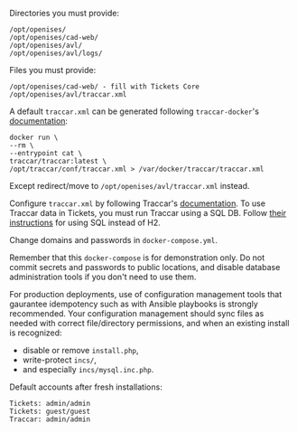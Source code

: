 Directories you must provide:

```
/opt/openises/
/opt/openises/cad-web/
/opt/openises/avl/
/opt/openises/avl/logs/
```

Files you must provide:

```
/opt/openises/cad-web/ - fill with Tickets Core
/opt/openises/avl/traccar.xml
```

A default `traccar.xml` can be generated following `traccar-docker`'s [documentation](https://hub.docker.com/r/traccar/traccar):

```
docker run \
--rm \
--entrypoint cat \
traccar/traccar:latest \
/opt/traccar/conf/traccar.xml > /var/docker/traccar/traccar.xml
```

Except redirect/move to `/opt/openises/avl/traccar.xml` instead.

Configure `traccar.xml` by following Traccar's [documentation](https://www.traccar.org/configuration-file/). To use Traccar data in Tickets, you must run Traccar using a SQL DB. Follow [their instructions](https://www.traccar.org/mysql/) for using SQL instead of H2.

Change domains and passwords in `docker-compose.yml`.

Remember that this `docker-compose` is for demonstration only. Do not commit secrets and passwords to public locations, and disable database administration tools if you don't need to use them.

For production deployments, use of configuration management tools that gaurantee idempotency such as with Ansible playbooks is strongly recommended. Your configuration management should sync files as needed with correct file/directory permissions, and when an existing install is recognized:

* disable or remove `install.php`,
* write-protect `incs/`,
* and especially `incs/mysql.inc.php`.

Default accounts after fresh installations:

```
Tickets: admin/admin
Tickets: guest/guest
Traccar: admin/admin
```
